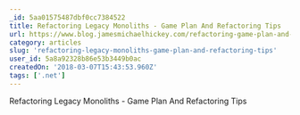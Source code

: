 ```yaml
---
_id: 5aa01575487dbf0cc7384522
title: Refactoring Legacy Monoliths - Game Plan And Refactoring Tips
url: https://www.blog.jamesmichaelhickey.com/refactoring-game-plan-and-tips/
category: articles
slug: 'refactoring-legacy-monoliths-game-plan-and-refactoring-tips'
user_id: 5a8a92328b86e53b3449b0ac
createdOn: '2018-03-07T15:43:53.960Z'
tags: ['.net']
---
```


Refactoring Legacy Monoliths - Game Plan And Refactoring Tips
